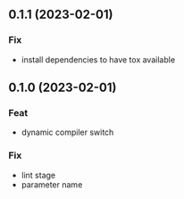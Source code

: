 ## 0.1.1 (2023-02-01)

### Fix

- install dependencies to have tox available

## 0.1.0 (2023-02-01)

### Feat

- dynamic compiler switch

### Fix

- lint stage
- parameter name
